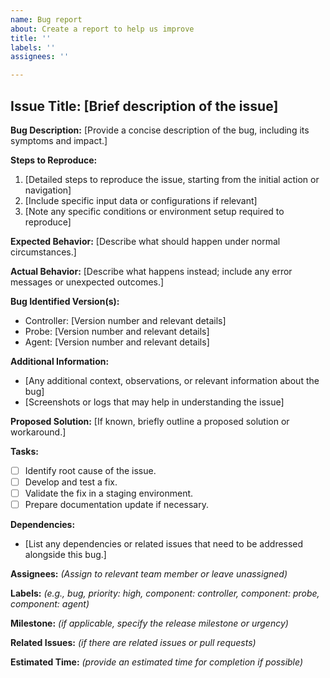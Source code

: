 ```yaml
---
name: Bug report
about: Create a report to help us improve
title: ''
labels: ''
assignees: ''

---
```


## Issue Title: [Brief description of the issue]

**Bug Description:**
[Provide a concise description of the bug, including its symptoms and impact.]

**Steps to Reproduce:**
1. [Detailed steps to reproduce the issue, starting from the initial action or navigation]
2. [Include specific input data or configurations if relevant]
3. [Note any specific conditions or environment setup required to reproduce]

**Expected Behavior:**
[Describe what should happen under normal circumstances.]

**Actual Behavior:**
[Describe what happens instead; include any error messages or unexpected outcomes.]

**Bug Identified Version(s):**
- Controller: [Version number and relevant details]
- Probe: [Version number and relevant details]
- Agent: [Version number and relevant details]

**Additional Information:**
- [Any additional context, observations, or relevant information about the bug]
- [Screenshots or logs that may help in understanding the issue]

**Proposed Solution:**
[If known, briefly outline a proposed solution or workaround.]

**Tasks:**
- [ ] Identify root cause of the issue.
- [ ] Develop and test a fix.
- [ ] Validate the fix in a staging environment.
- [ ] Prepare documentation update if necessary.

**Dependencies:**
- [List any dependencies or related issues that need to be addressed alongside this bug.]

**Assignees:** *(Assign to relevant team member or leave unassigned)*

**Labels:** *(e.g., bug, priority: high, component: controller, component: probe, component: agent)*

**Milestone:** *(if applicable, specify the release milestone or urgency)*

**Related Issues:** *(if there are related issues or pull requests)*

**Estimated Time:** *(provide an estimated time for completion if possible)*
